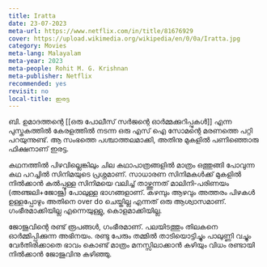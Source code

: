 ```yaml
---
title: Iratta
date: 23-07-2023
meta-url: https://www.netflix.com/in/title/81676929
cover: https://upload.wikimedia.org/wikipedia/en/0/0a/Iratta.jpg
category: Movies
meta-lang: Malayalam
meta-year: 2023
meta-people: Rohit M. G. Krishnan
meta-publisher: Netflix
recommended: yes
revisit: no
local-title: ഇരട്ട
---
```


ബി. ഉമാദത്തന്റെ [[ഒരു പോലീസ് സർജന്റെ ഓർമ്മക്കുറിപ്പുകൾ]] എന്ന പുസ്തകത്തിൽ കേരളത്തിൽ നടന്ന ഒരു എസ് ഐ സോമന്റെ മരണത്തെ പറ്റി പറയുന്നുണ്ട്. ആ സംഭത്തെ പശ്ചാത്തലമാക്കി, അതിനു മുകളിൽ പണിഞ്ഞൊരു ഫിക്ഷനാണ് ഇരട്ട. 

കഥനത്തിൽ പിഴവില്ലെങ്കിലും ചില കഥാപാത്രങ്ങളിൽ മാത്രം ഒത്തുങ്ങി പോവുന്ന കഥ പറച്ചിൽ സിനിമയുടെ പ്രശ്നമാണ്. സാധാരണ സിനിമകൾക്ക് മുകളിൽ നിൽക്കാൻ കൽപ്പുള്ള സിനിമയെ വലിച്ച് താഴ്ത്തുന്നത് മാലിനി-പരിണയം (അഞ്ജലി+ജോജു) പോലുള്ള ഭാഗങ്ങളാണ്. കഴമ്പും ആഴവും അത്തരം പിഴകൾ ഉള്ളപ്പോഴും അതിനെ over do ചെയ്തില്ല എന്നത് ഒരു ആശ്വാസമാണ്. ഗംഭീരമാക്കിയില്ല എന്നെയുള്ളു, കൊളമാക്കിയില്ല. 

ജോജുവിന്റെ രണ്ട് രൂപങ്ങൾ, ഗംഭീരമാണ്. പലയിടത്തും തിലകനെ ഓർമ്മിപ്പിക്കുന്ന അഭിനയം. രണ്ടു പേരും തമ്മിൽ താടിയൊട്ടിച്ചും പാലുണ്ണി വച്ചും വേർതിരിക്കാതെ ഭാവം കൊണ്ട് മാത്രം മനസ്സിലാക്കാൻ കഴിയും വിധം രണ്ടായി നിൽക്കാൻ ജോജുവിനു കഴിഞ്ഞു.